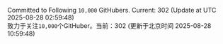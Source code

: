 Committed to Following `10,000` GitHubers. Current: <!-- FOLLOWING_COUNT -->302<!-- FOLLOWING_COUNT --> (Update at UTC <!-- LAST_UPDATED -->2025-08-28 02:59:48<!-- LAST_UPDATED -->)<br>
致力于关注`10,000`个GitHuber。当前：<!-- FOLLOWING_COUNT -->302<!-- FOLLOWING_COUNT --> (更新于北京时间 <!-- LAST_UPDATED_CST -->2025-08-28 10:59:48<!-- LAST_UPDATED_CST -->)

